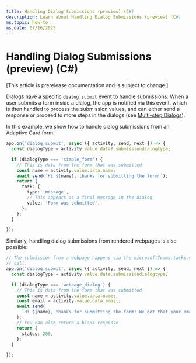 ```yaml
---
title: Handling Dialog Submissions (preview) (C#)
description: Learn about Handling Dialog Submissions (preview) (C#)
ms.topic: how-to
ms.date: 07/16/2025
---
```


# Handling Dialog Submissions (preview) (C#)

[This article is prerelease documentation and is subject to change.]

Dialogs have a specific `dialog.submit` event to handle submissions. When a user submits a form inside a dialog, the app is notified via this event, which is then handled to process the submission values, and can either send a response or proceed to more steps in the dialogs (see [Multi-step Dialogs](./handling-multi-step-forms.md)).

In this example, we show how to handle dialog submissions from an Adaptive Card form:

```ts
app.on('dialog.submit', async ({ activity, send, next }) => {
  const dialogType = activity.value.data?.submissiondialogtype;

  if (dialogType === 'simple_form') {
    // This is data from the form that was submitted
    const name = activity.value.data.name;
    await send(`Hi ${name}, thanks for submitting the form!`);
    return {
      task: {
        type: 'message',
        // This appears as a final message in the dialog
        value: 'Form was submitted',
      },
    };
  }

});
```

Similarly, handling dialog submissions from rendered webpages is also possible:

```ts
// The submission from a webpage happens via the microsoftTeams.tasks.submitTask(formData)
// call.
app.on('dialog.submit', async ({ activity, send, next }) => {
  const dialogType = activity.value.data.submissiondialogtype;

  if (dialogType === 'webpage_dialog') {
    // This is data from the form that was submitted
    const name = activity.value.data.name;
    const email = activity.value.data.email;
    await send(
      `Hi ${name}, thanks for submitting the form! We got that your email is ${email}`
    );
    // You can also return a blank response
    return {
      status: 200,
    };
  }

});
```